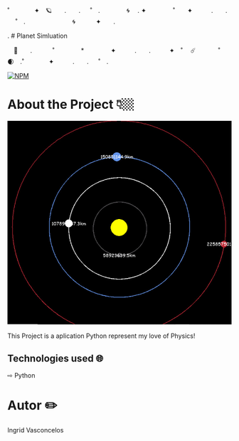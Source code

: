  ˚　　　　✦　🪐　　.　　. 　 ˚　.　　　　 🌀　 . ✦　　　 　˚　　✦　　　.　　. 　 ˚　.　　　　 　　 　🌀　　　 ✦　　.　
 
.                                              # Planet Simluation

　🚀　　.   　　˚　　 　　*　　 　　✦　　　.　　.　　　✦　˚ 　☄️ 　　　 ˚🌒　.˚　　　　✦　　　.　　. 　 ˚　.　　　　 　　


[![NPM](https://img.shields.io/npm/l/react)](https://github.com/Ingridvasc/Portifolio/blob/main/LICENSE) 



# About the Project 👇🏼

<img src="Photo.jpg" alt="The Image of Simulation">


This Project is a aplication Python represent my love of Physics!



## Technologies used 🌐

⇨ Python


  
# Autor ✏️

Ingrid Vasconcelos
